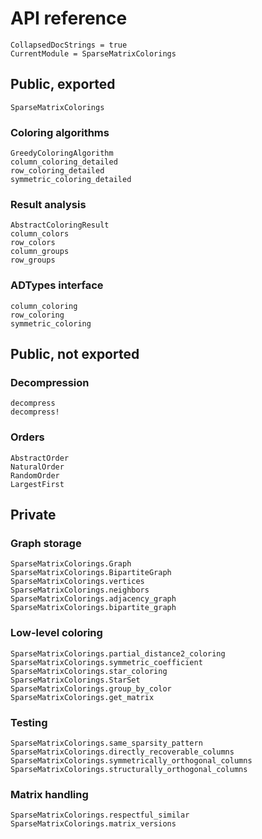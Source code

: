 # API reference

```@meta
CollapsedDocStrings = true
CurrentModule = SparseMatrixColorings
```

## Public, exported

```@docs
SparseMatrixColorings
```

### Coloring algorithms

```@docs
GreedyColoringAlgorithm
column_coloring_detailed
row_coloring_detailed
symmetric_coloring_detailed
```

### Result analysis

```@docs
AbstractColoringResult
column_colors
row_colors
column_groups
row_groups
```

### ADTypes interface

```@docs
column_coloring
row_coloring
symmetric_coloring
```

## Public, not exported

### Decompression

```@docs
decompress
decompress!
```

### Orders

```@docs
AbstractOrder
NaturalOrder
RandomOrder
LargestFirst
```

## Private

### Graph storage

```@docs
SparseMatrixColorings.Graph
SparseMatrixColorings.BipartiteGraph
SparseMatrixColorings.vertices
SparseMatrixColorings.neighbors
SparseMatrixColorings.adjacency_graph
SparseMatrixColorings.bipartite_graph
```

### Low-level coloring

```@docs
SparseMatrixColorings.partial_distance2_coloring
SparseMatrixColorings.symmetric_coefficient
SparseMatrixColorings.star_coloring
SparseMatrixColorings.StarSet
SparseMatrixColorings.group_by_color
SparseMatrixColorings.get_matrix
```

### Testing

```@docs
SparseMatrixColorings.same_sparsity_pattern
SparseMatrixColorings.directly_recoverable_columns
SparseMatrixColorings.symmetrically_orthogonal_columns
SparseMatrixColorings.structurally_orthogonal_columns
```

### Matrix handling

```@docs
SparseMatrixColorings.respectful_similar
SparseMatrixColorings.matrix_versions
```
